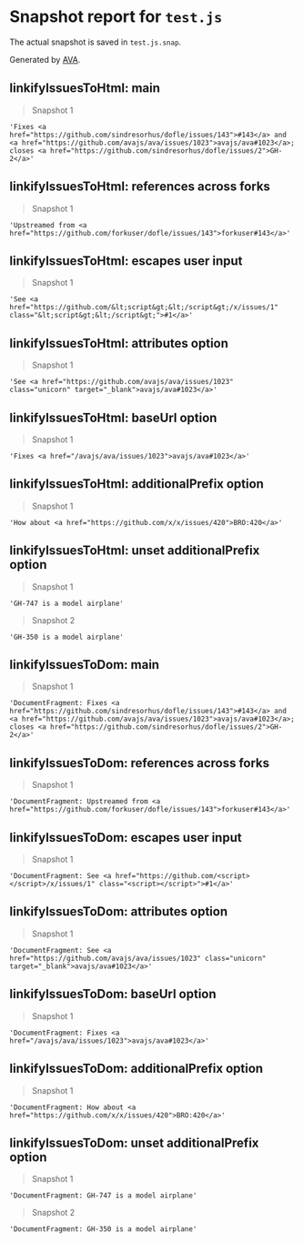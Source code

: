 # Snapshot report for `test.js`

The actual snapshot is saved in `test.js.snap`.

Generated by [AVA](https://avajs.dev).

## linkifyIssuesToHtml: main

> Snapshot 1

    'Fixes <a href="https://github.com/sindresorhus/dofle/issues/143">#143</a> and <a href="https://github.com/avajs/ava/issues/1023">avajs/ava#1023</a>; closes <a href="https://github.com/sindresorhus/dofle/issues/2">GH-2</a>'

## linkifyIssuesToHtml: references across forks

> Snapshot 1

    'Upstreamed from <a href="https://github.com/forkuser/dofle/issues/143">forkuser#143</a>'

## linkifyIssuesToHtml: escapes user input

> Snapshot 1

    'See <a href="https://github.com/&lt;script&gt;&lt;/script&gt;/x/issues/1" class="&lt;script&gt;&lt;/script&gt;">#1</a>'

## linkifyIssuesToHtml: attributes option

> Snapshot 1

    'See <a href="https://github.com/avajs/ava/issues/1023" class="unicorn" target="_blank">avajs/ava#1023</a>'

## linkifyIssuesToHtml: baseUrl option

> Snapshot 1

    'Fixes <a href="/avajs/ava/issues/1023">avajs/ava#1023</a>'

## linkifyIssuesToHtml: additionalPrefix option

> Snapshot 1

    'How about <a href="https://github.com/x/x/issues/420">BRO:420</a>'

## linkifyIssuesToHtml: unset additionalPrefix option

> Snapshot 1

    'GH-747 is a model airplane'

> Snapshot 2

    'GH-350 is a model airplane'

## linkifyIssuesToDom: main

> Snapshot 1

    'DocumentFragment: Fixes <a href="https://github.com/sindresorhus/dofle/issues/143">#143</a> and <a href="https://github.com/avajs/ava/issues/1023">avajs/ava#1023</a>; closes <a href="https://github.com/sindresorhus/dofle/issues/2">GH-2</a>'

## linkifyIssuesToDom: references across forks

> Snapshot 1

    'DocumentFragment: Upstreamed from <a href="https://github.com/forkuser/dofle/issues/143">forkuser#143</a>'

## linkifyIssuesToDom: escapes user input

> Snapshot 1

    'DocumentFragment: See <a href="https://github.com/<script></script>/x/issues/1" class="<script></script>">#1</a>'

## linkifyIssuesToDom: attributes option

> Snapshot 1

    'DocumentFragment: See <a href="https://github.com/avajs/ava/issues/1023" class="unicorn" target="_blank">avajs/ava#1023</a>'

## linkifyIssuesToDom: baseUrl option

> Snapshot 1

    'DocumentFragment: Fixes <a href="/avajs/ava/issues/1023">avajs/ava#1023</a>'

## linkifyIssuesToDom: additionalPrefix option

> Snapshot 1

    'DocumentFragment: How about <a href="https://github.com/x/x/issues/420">BRO:420</a>'

## linkifyIssuesToDom: unset additionalPrefix option

> Snapshot 1

    'DocumentFragment: GH-747 is a model airplane'

> Snapshot 2

    'DocumentFragment: GH-350 is a model airplane'
